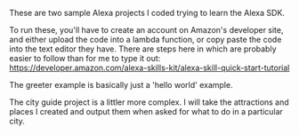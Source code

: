 These are two sample Alexa projects I coded trying to learn the Alexa SDK.

To run these, you'll have to create an account on Amazon's developer site, and either upload the code into a lambda function,
or copy paste the code into the text editor they have.
There are steps here in which are probably easier to follow than for me to type it out:
https://developer.amazon.com/alexa-skills-kit/alexa-skill-quick-start-tutorial

The greeter example is basically just a 'hello world' example.

The city guide project is a littler more complex.  I will take the attractions and places I created and output them when asked for
what to do in a particular city.
